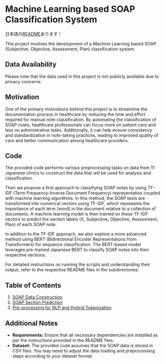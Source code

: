 # Machine Learning based SOAP Classification System

日本語の[README](README-日本語.md)あります！

This project involves the development of a Machine Learning based SOAP (Subjective, Objective, Assessment, Plan) classification system. 

## Data Availability

Please note that the data used in this project is not publicly available due to privacy concerns.


## Motivation

One of the primary motivations behind this project is to streamline the documentation process in healthcare by reducing the time and effort required for manual note classification. By automating the classification of SOAP notes, healthcare professionals can focus more on patient care and less on administrative tasks. Additionally, it can help ensure consistency and standardization in note-taking practices, leading to improved quality of care and better communication among healthcare providers.


## Code

The provided code performs various preprocessing tasks on data from 11 Japanese clinics to construct the data that will be used for analysis and classification.

Then we propose a first approach to classifying SOAP notes by using TF-IDF (Term Frequency-Inverse Document Frequency) representation coupled with machine learning algorithms. In this method, the SOAP texts are transformed into numerical vectors using TF-IDF, which represents the importance of each term (word) in the document relative to a collection of documents. A machine learning model is then trained on these TF-IDF vectors to predict the section labels (X, Subjective, Objective, Assessment, Plan) of each SOAP note.

In addition to the TF-IDF approach, we also explore a more advanced method using BERT (Bidirectional Encoder Representations from Transformers) for sequence classification. The BERT-based model leverages pre-trained Japanese BERT to classify SOAP notes into their respective sections.

For detailed instructions on running the scripts and understanding their output, refer to the respective README files in the subdirectories.


## Table of Contents

1. [SOAP Data Construction](soap_classification/data_construction/README.md)
2. [SOAP Section Prediction](soap_classification/prediction/README.md)
3. [Pre-processing for NLP and Hybrid Tokenization](soap_classification/preprocessing/README.md)


## Additional Notes

- **Requirements:** Ensure that all necessary dependencies are installed as per the instructions provided in the README files.
- **Dataset:** The provided code assumes that the SOAP data is stored in CSV files. You may need to adjust the data loading and preprocessing steps according to your dataset format.

